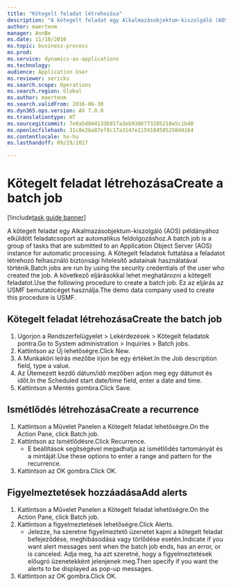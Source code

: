 ```yaml
--- 
title: "Kötegelt feladat létrehozása"
description: "A kötegelt feladat egy Alkalmazásobjektum-kiszolgáló (AOS) példányához elküldött feladatcsoport az automatikus feldolgozáshoz."
author: maertenm
manager: AnnBe
ms.date: 11/10/2016
ms.topic: business-process
ms.prod: 
ms.service: dynamics-ax-applications
ms.technology: 
audience: Application User
ms.reviewer: sericks
ms.search.scope: Operations
ms.search.region: Global
ms.author: maertenm
ms.search.validFrom: 2016-06-30
ms.dyn365.ops.version: AX 7.0.0
ms.translationtype: HT
ms.sourcegitcommit: 7e0a5d044133b917a3eb9386773205218e5c1b40
ms.openlocfilehash: 31c8e2ba87ef8c17a3147e1159104585258d4164
ms.contentlocale: hu-hu
ms.lasthandoff: 09/29/2017

---
```

# <a name="create-a-batch-job"></a><span data-ttu-id="21606-103">Kötegelt feladat létrehozása</span><span class="sxs-lookup"><span data-stu-id="21606-103">Create a batch job</span></span>

[!include[task guide banner](../../includes/task-guide-banner.md)]

<span data-ttu-id="21606-104">A kötegelt feladat egy Alkalmazásobjektum-kiszolgáló (AOS) példányához elküldött feladatcsoport az automatikus feldolgozáshoz.</span><span class="sxs-lookup"><span data-stu-id="21606-104">A batch job is a group of tasks that are submitted to an Application Object Server (AOS) instance for automatic processing.</span></span> <span data-ttu-id="21606-105">A Kötegelt feladatok futtatása a feladatot létrehozó felhasználó biztonsági hitelesítő adatainak használatával történik.</span><span class="sxs-lookup"><span data-stu-id="21606-105">Batch jobs are run by using the security credentials of the user who created the job.</span></span> <span data-ttu-id="21606-106">A következő eljárásokkal lehet meghatározni a kötegelt feladatot.</span><span class="sxs-lookup"><span data-stu-id="21606-106">Use the following procedure to create a batch job.</span></span> <span data-ttu-id="21606-107">Ez az eljárás az USMF bemutatócéget használja.</span><span class="sxs-lookup"><span data-stu-id="21606-107">The demo data company used to create this procedure is USMF.</span></span>


## <a name="create-the-batch-job"></a><span data-ttu-id="21606-108">Kötegelt feladat létrehozása</span><span class="sxs-lookup"><span data-stu-id="21606-108">Create the batch job</span></span>
1. <span data-ttu-id="21606-109">Ugorjon a Rendszerfelügyelet > Lekérdezések > Kötegelt feladatok pontra.</span><span class="sxs-lookup"><span data-stu-id="21606-109">Go to System administration > Inquiries > Batch jobs.</span></span>
2. <span data-ttu-id="21606-110">Kattintson az Új lehetőségre.</span><span class="sxs-lookup"><span data-stu-id="21606-110">Click New.</span></span>
3. <span data-ttu-id="21606-111">A Munkaköri leírás mezőbe írjon be egy értéket.</span><span class="sxs-lookup"><span data-stu-id="21606-111">In the Job description field, type a value.</span></span>
4. <span data-ttu-id="21606-112">Az Ütemezett kezdő dátum/idő mezőben adjon meg egy dátumot és időt.</span><span class="sxs-lookup"><span data-stu-id="21606-112">In the Scheduled start date/time field, enter a date and time.</span></span>
5. <span data-ttu-id="21606-113">Kattintson a Mentés gombra.</span><span class="sxs-lookup"><span data-stu-id="21606-113">Click Save.</span></span>

## <a name="create-a-recurrence"></a><span data-ttu-id="21606-114">Ismétlődés létrehozása</span><span class="sxs-lookup"><span data-stu-id="21606-114">Create a recurrence</span></span>
1. <span data-ttu-id="21606-115">Kattintson a Művelet Panelen a Kötegelt feladat lehetőségre.</span><span class="sxs-lookup"><span data-stu-id="21606-115">On the Action Pane, click Batch job.</span></span>
2. <span data-ttu-id="21606-116">Kattintson az Ismétlődésre.</span><span class="sxs-lookup"><span data-stu-id="21606-116">Click Recurrence.</span></span>
    * <span data-ttu-id="21606-117">E beállítások segítségével megadhatja az ismétlődés tartományát és a mintáját.</span><span class="sxs-lookup"><span data-stu-id="21606-117">Use these options to enter a range and pattern for the recurrence.</span></span>  
3. <span data-ttu-id="21606-118">Kattintson az OK gombra.</span><span class="sxs-lookup"><span data-stu-id="21606-118">Click OK.</span></span>

## <a name="add-alerts"></a><span data-ttu-id="21606-119">Figyelmeztetések hozzáadása</span><span class="sxs-lookup"><span data-stu-id="21606-119">Add alerts</span></span>
1. <span data-ttu-id="21606-120">Kattintson a Művelet Panelen a Kötegelt feladat lehetőségre.</span><span class="sxs-lookup"><span data-stu-id="21606-120">On the Action Pane, click Batch job.</span></span>
2. <span data-ttu-id="21606-121">Kattintson a figyelmeztetések lehetőségre.</span><span class="sxs-lookup"><span data-stu-id="21606-121">Click Alerts.</span></span>
    * <span data-ttu-id="21606-122">Jelezze, ha szeretne figyelmeztető üzenetet kapni a kötegelt feladat befejeződése, meghibásodása vagy törlődése esetén.</span><span class="sxs-lookup"><span data-stu-id="21606-122">Indicate if you want alert messages sent when the batch job ends, has an error, or is canceled.</span></span> <span data-ttu-id="21606-123">Adja meg, ha azt szeretné, hogy a figyelmeztetések előugró üzenetekként jelenjenek meg.</span><span class="sxs-lookup"><span data-stu-id="21606-123">Then specify if you want the alerts to be displayed as pop-up messages.</span></span>   
3. <span data-ttu-id="21606-124">Kattintson az OK gombra.</span><span class="sxs-lookup"><span data-stu-id="21606-124">Click OK.</span></span>


